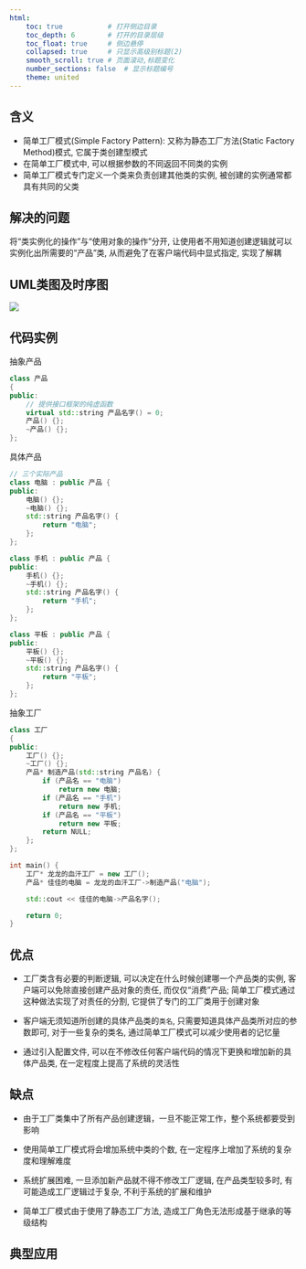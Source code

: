 ```yaml
---
html:
    toc: true           # 打开侧边目录
    toc_depth: 6        # 打开的目录层级
    toc_float: true     # 侧边悬停
    collapsed: true     # 只显示高级别标题(2)
    smooth_scroll: true # 页面滚动,标题变化
    number_sections: false  # 显示标题编号
    theme: united
--- 
```


## 含义

* 简单工厂模式(Simple Factory Pattern): 又称为静态工厂方法(Static Factory Method)模式, 它属于类创建型模式
* 在简单工厂模式中, 可以根据参数的不同返回不同类的实例
* 简单工厂模式专门定义一个类来负责创建其他类的实例, 被创建的实例通常都具有共同的父类

## 解决的问题

将“类实例化的操作”与“使用对象的操作”分开, 让使用者不用知道创建逻辑就可以实例化出所需要的“产品”类, 从而避免了在客户端代码中显式指定, 实现了解耦

## UML类图及时序图

![](https://raw.githubusercontent.com/kiddxl/dxlkid/main/daixll/%E8%AE%BE%E8%AE%A1%E6%A8%A1%E5%BC%8F/11.png)

## 代码实例

抽象产品
```cpp
class 产品
{
public:
	// 提供接口框架的纯虚函数
	virtual std::string 产品名字() = 0;
	产品() {};
	~产品() {};
};
```

具体产品
```cpp
// 三个实际产品
class 电脑 : public 产品 {
public:
	电脑() {};
	~电脑() {};
	std::string 产品名字() {
		return "电脑";
	};
};

class 手机 : public 产品 {
public:
	手机() {};
	~手机() {};
	std::string 产品名字() {
		return "手机";
	};
};

class 平板 : public 产品 {
public:
	平板() {};
	~平板() {};
	std::string 产品名字() {
		return "平板";
	};
};
```

抽象工厂
```cpp
class 工厂
{
public:
	工厂() {};
	~工厂() {};
	产品* 制造产品(std::string 产品名) {
		if (产品名 == "电脑")
			return new 电脑;
		if (产品名 == "手机")
			return new 手机;
		if (产品名 == "平板")
			return new 平板;
		return NULL;
	};
};
```

```cpp
int main() {
	工厂* 龙龙的血汗工厂 = new 工厂();
	产品* 佳佳的电脑 = 龙龙的血汗工厂->制造产品("电脑");

	std::cout << 佳佳的电脑->产品名字();

	return 0;
}
```

## 优点

* 工厂类含有必要的判断逻辑, 可以决定在什么时候创建哪一个产品类的实例, 客户端可以免除直接创建产品对象的责任, 而仅仅“消费”产品; 简单工厂模式通过这种做法实现了对责任的分割, 它提供了专门的工厂类用于创建对象

* 客户端无须知道所创建的具体产品类的`类名`, 只需要知道具体产品类所对应的参数即可, 对于一些复杂的类名, 通过简单工厂模式可以减少使用者的记忆量

* 通过引入配置文件, 可以在不修改任何客户端代码的情况下更换和增加新的具体产品类, 在一定程度上提高了系统的灵活性

## 缺点

* 由于工厂类集中了所有产品创建逻辑，一旦不能正常工作，整个系统都要受到影响

* 使用简单工厂模式将会增加系统中类的个数, 在一定程序上增加了系统的复杂度和理解难度

* 系统扩展困难, 一旦添加新产品就不得不修改工厂逻辑, 在产品类型较多时, 有可能造成工厂逻辑过于复杂, 不利于系统的扩展和维护

* 简单工厂模式由于使用了静态工厂方法, 造成工厂角色无法形成基于继承的等级结构

## 典型应用

